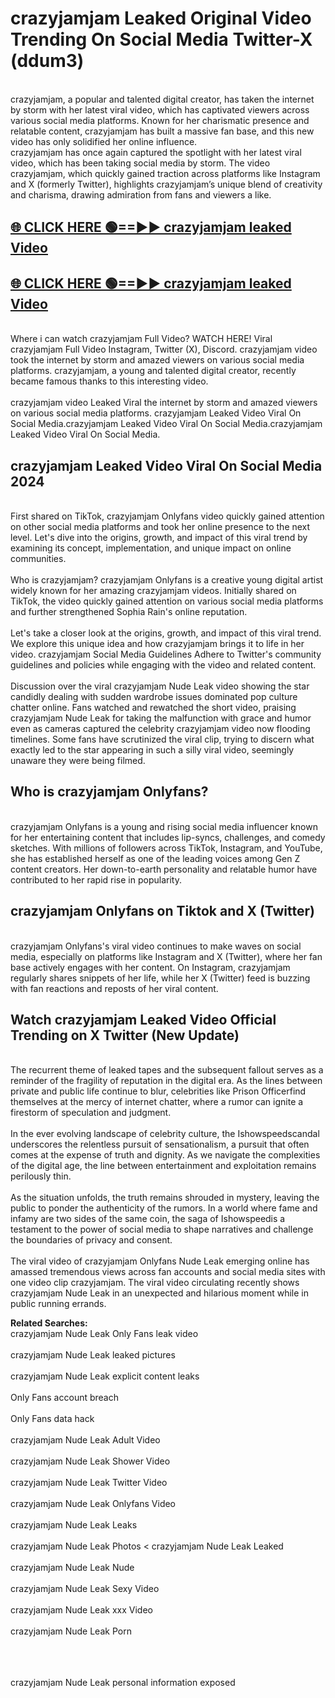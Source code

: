 # crazyjamjam Leaked Original Video Trending On Social Media Twitter-X (ddum3)

<br>
crazyjamjam, a popular and talented digital creator, has taken the internet by storm with her latest viral video, which has captivated viewers across various social media platforms. Known for her charismatic presence and relatable content, crazyjamjam has built a massive fan base, and this new video has only solidified her online influence.
<br>
crazyjamjam has once again captured the spotlight with her latest viral video, which has been taking social media by storm. The video crazyjamjam, which quickly gained traction across platforms like Instagram and X (formerly Twitter), highlights crazyjamjam’s unique blend of creativity and charisma, drawing admiration from fans and viewers a like.
<br>

## [🌐 CLICK HERE 🟢==►►  crazyjamjam leaked Video ](https://onlyclips.site?title=crazyjamjam&ref=git)

## [🌐 CLICK HERE 🟢==►►  crazyjamjam leaked Video ](https://onlyclips.site?title=crazyjamjam&ref=git)



<br>
Where i can watch crazyjamjam Full Video? WATCH HERE! Viral crazyjamjam Full Video Instagram, Twitter (X), Discord. crazyjamjam video took the internet by storm and amazed viewers on various social media platforms. crazyjamjam, a young and talented digital creator, recently became famous thanks to this interesting video.
<br><br>
crazyjamjam video Leaked Viral the internet by storm and amazed viewers on various social media platforms. crazyjamjam Leaked Video Viral On Social Media.crazyjamjam Leaked Video Viral On Social Media.crazyjamjam Leaked Video Viral On Social Media.
<br>

<h2>crazyjamjam Leaked Video Viral On Social Media 2024</h2>
<br>
First shared on TikTok, crazyjamjam Onlyfans video quickly gained attention on other social media platforms and took her online presence to the next level. Let's dive into the origins, growth, and impact of this viral trend by examining its concept, implementation, and unique impact on online communities.
<br><br>
Who is crazyjamjam? crazyjamjam Onlyfans is a creative young digital artist widely known for her amazing crazyjamjam videos. Initially shared on TikTok, the video quickly gained attention on various social media platforms and further strengthened Sophia Rain's online reputation.
<br><br>
Let's take a closer look at the origins, growth, and impact of this viral trend. We explore this unique idea and how crazyjamjam brings it to life in her video. crazyjamjam Social Media Guidelines Adhere to Twitter's community guidelines and policies while engaging with the video and related content.
<br><br>
Discussion over the viral crazyjamjam Nude Leak video showing the star candidly dealing with sudden wardrobe issues dominated pop culture chatter online. Fans watched and rewatched the short video, praising crazyjamjam Nude Leak for taking the malfunction with grace and humor even as cameras captured the celebrity crazyjamjam video now flooding timelines. Some fans have scrutinized the viral clip, trying to discern what exactly led to the star appearing in such a silly viral video, seemingly unaware they were being filmed.
<br>

<h2>Who is crazyjamjam Onlyfans?</h2>
<br>
crazyjamjam Onlyfans is a young and rising social media influencer known for her entertaining content that includes lip-syncs, challenges, and comedy sketches. With millions of followers across TikTok, Instagram, and YouTube, she has established herself as one of the leading voices among Gen Z content creators. Her down-to-earth personality and relatable humor have contributed to her rapid rise in popularity.
<br>
<h2>crazyjamjam Onlyfans on Tiktok and X (Twitter)</h2>
<br>
crazyjamjam Onlyfans's viral video continues to make waves on social media, especially on platforms like Instagram and X (Twitter), where her fan base actively engages with her content. On Instagram, crazyjamjam regularly shares snippets of her life, while her X (Twitter) feed is buzzing with fan reactions and reposts of her viral content.
<br>
<h2>Watch crazyjamjam Leaked Video Official Trending on X Twitter (New Update)</h2>
<br>
The recurrent theme of leaked tapes and the subsequent fallout serves as a reminder of the fragility of reputation in the digital era. As the lines between private and public life continue to blur, celebrities like Prison Officerfind themselves at the mercy of internet chatter, where a rumor can ignite a firestorm of speculation and judgment.
<br><br>
In the ever evolving landscape of celebrity culture, the Ishowspeedscandal underscores the relentless pursuit of sensationalism, a pursuit that often comes at the expense of truth and dignity. As we navigate the complexities of the digital age, the line between entertainment and exploitation remains perilously thin.
<br><br>
As the situation unfolds, the truth remains shrouded in mystery, leaving the public to ponder the authenticity of the rumors. In a world where fame and infamy are two sides of the same coin, the saga of Ishowspeedis a testament to the power of social media to shape narratives and challenge the boundaries of privacy and consent.
<br><br>
The viral video of crazyjamjam Onlyfans Nude Leak emerging online has amassed tremendous views across fan accounts and social media sites with one video clip crazyjamjam. The viral video circulating recently shows crazyjamjam Nude Leak in an unexpected and hilarious moment while in public running errands.
<br>

<strong>Related Searches:</strong>
<br>
crazyjamjam Nude Leak Only Fans leak video
<br><br>
crazyjamjam Nude Leak leaked pictures
<br><br>
crazyjamjam Nude Leak explicit content leaks
<br><br>
Only Fans account breach
<br><br>
Only Fans data hack
<br><br>
crazyjamjam Nude Leak Adult Video
<br><br>
crazyjamjam Nude Leak Shower Video
<br><br>
crazyjamjam Nude Leak Twitter Video
<br><br>
crazyjamjam Nude Leak Onlyfans Video
<br><br>
crazyjamjam Nude Leak Leaks
<br><br>
crazyjamjam Nude Leak Photos
<
crazyjamjam Nude Leak Leaked
<br><br>
crazyjamjam Nude Leak Nude
<br><br>
crazyjamjam Nude Leak Sexy Video
<br><br>
crazyjamjam Nude Leak xxx Video
<br><br>
crazyjamjam Nude Leak Porn
<br><br>

<br><br>
crazyjamjam Nude Leak personal information exposed